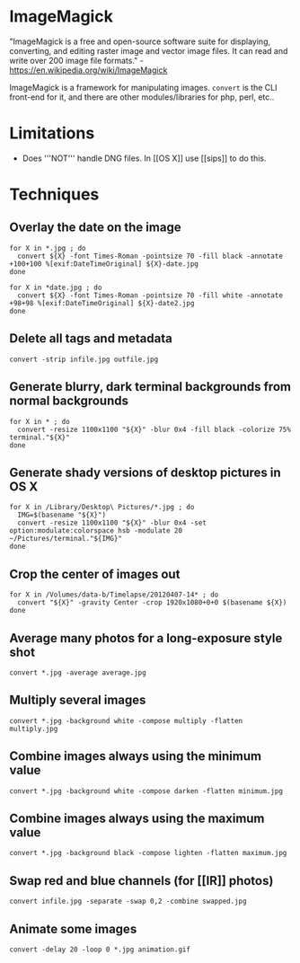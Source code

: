 # ImageMagick

"ImageMagick is a free and open-source software suite for displaying, converting, and editing raster image and vector image files. It can read and write over 200 image file formats." - <https://en.wikipedia.org/wiki/ImageMagick>

ImageMagick is a framework for manipulating images. `convert` is the CLI front-end for it, and there are other modules/libraries for php, perl, etc..

# Limitations

* Does '''NOT''' handle DNG files. In [[OS X]] use [[sips]] to do this.

# Techniques

## Overlay the date on the image

```
for X in *.jpg ; do
  convert ${X} -font Times-Roman -pointsize 70 -fill black -annotate +100+100 %[exif:DateTimeOriginal] ${X}-date.jpg
done

for X in *date.jpg ; do
  convert ${X} -font Times-Roman -pointsize 70 -fill white -annotate +98+98 %[exif:DateTimeOriginal] ${X}-date2.jpg
done
```

## Delete all tags and metadata

```
convert -strip infile.jpg outfile.jpg
```

## Generate blurry, dark terminal backgrounds from normal backgrounds

```
for X in * ; do
  convert -resize 1100x1100 "${X}" -blur 0x4 -fill black -colorize 75% terminal."${X}"
done
```

## Generate shady versions of desktop pictures in OS X

```
for X in /Library/Desktop\ Pictures/*.jpg ; do
  IMG=$(basename "${X}")
  convert -resize 1100x1100 "${X}" -blur 0x4 -set option:modulate:colorspace hsb -modulate 20 ~/Pictures/terminal."${IMG}"
done
```

## Crop the center of images out

```
for X in /Volumes/data-b/Timelapse/20120407-14* ; do
  convert "${X}" -gravity Center -crop 1920x1080+0+0 $(basename ${X})
done
```

## Average many photos for a long-exposure style shot

```
convert *.jpg -average average.jpg
```

## Multiply several images

```
convert *.jpg -background white -compose multiply -flatten multiply.jpg
```

## Combine images always using the minimum value

```
convert *.jpg -background white -compose darken -flatten minimum.jpg
```

## Combine images always using the maximum value

```
convert *.jpg -background black -compose lighten -flatten maximum.jpg
```

## Swap red and blue channels (for [[IR]] photos)

```
convert infile.jpg -separate -swap 0,2 -combine swapped.jpg
```

## Animate some images

```
convert -delay 20 -loop 0 *.jpg animation.gif
```
